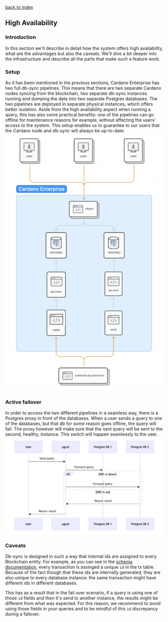 [back to index](README.md)

## High Availability

### Introduction
In this section we'll describe in detail how the system offers high availability, what are the advantages but also the caveats. We'll dive a bit deeper into the infrastructure and describe all the parts that make such a feature work.

### Setup
As it has been mentioned in the previous sections, Cardano Enterprise has two full db-sync pipelines. This means that there are two separate Cardano nodes syncing from the blockchain, two separate db-sync instances running and dumping the data into two separate Postgres databases. The two pipelines are deployed in separate physical instances, which offers better isolation. Aside from the high availability aspect when running a query, this has also some practical benefits: one of the pipelines can go offline for maintenance reasons for example, without affecting the users' access to the system. This setup enables us to guarantee to our users that the Cardano node and db-sync will always be up-to-date. 
![Two independent Pipelines](img/setup.png)

### Active failover
In order to access the two different pipelines in a seamless way, there is a Postgres proxy in front of the databases. When a user sends a query to one of the databases, but that db for some reason goes offline, the query will fail. The proxy however will make sure that the next query will be sent to the second, healthy, instance. This switch will happen seamlessly to the user.
![Sequence diagram](img/sequence_diagram.png)

### Caveats
Db-sync is designed in such a way that internal ids are assigned to every Blockchain entity. For example, as you can see in the [schema documentation](https://github.com/IntersectMBO/cardano-db-sync/blob/master/doc/schema.md), every transaction is assinged a unique `id` in the tx table. Because of the fact though that these ids are internally generated, they are also unique to every database instance: the same transaction might have different ids in different databases.

This has as a result that in the fail over scenario, if a query is using one of those `id` fields and then it's send to another instance, the results might be different from what was expected. For this reason, we recommend to avoid using those fields in your queries and to be mindful of this `id` discrepancy during a failover.
